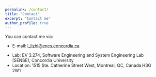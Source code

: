```yaml
---
permalink: /contact/
title: "Contact"
excerpt: "Contact me"
author_profile: true
---
```

You can contact me via:

* E-mail: <l_lizhi@encs.concordia.ca>
<!-- * Phone: 514-848-2424 ext. 1567-->
* Lab: EV 3.274, Software Engineering and System Engineering Lab (SENSE), Concordia University
* Location: 1515 Ste. Catherine Street West, Montreal, QC, Canada H3G 2W1

